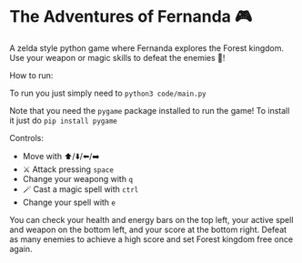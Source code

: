# The Adventures of Fernanda :video_game:

A zelda style python game where Fernanda explores the Forest kingdom. Use your weapon or magic skills to defeat the enemies :space_invader:!

How to run:

To run you just simply need to
`python3 code/main.py`

Note that you need the `pygame` package installed to run the game! To install it just do
`pip install pygame`

Controls:

* Move with :arrow_up:/:arrow_down:/:arrow_left:/:arrow_right:
* :crossed_swords: Attack pressing `space`
* Change your weapong with `q`
* :magic_wand: Cast a magic spell with `ctrl`
* Change your spell with `e`

You can check your health and energy bars on the top left, your active spell and weapon on the bottom left, and your score at the bottom right. Defeat as many enemies to achieve a high score and set Forest kingdom free once again.
